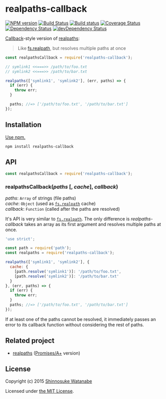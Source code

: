# realpaths-callback

[![NPM version](https://img.shields.io/npm/v/realpaths-callback.svg)](https://www.npmjs.com/package/realpaths-callback)
[![Build Status](https://travis-ci.org/shinnn/realpaths-callback.svg?branch=master)](https://travis-ci.org/shinnn/realpaths-callback)
[![Build status](https://ci.appveyor.com/api/projects/status/faycw72q6pw3inrd/branch/master?svg=true)](https://ci.appveyor.com/project/ShinnosukeWatanabe/realpaths-callback/branch/master)
[![Coverage Status](https://img.shields.io/coveralls/shinnn/realpaths-callback.svg)](https://coveralls.io/r/shinnn/realpaths-callback)
[![Dependency Status](https://img.shields.io/david/shinnn/realpaths-callback.svg?label=deps)](https://david-dm.org/shinnn/realpaths-callback)
[![devDependency Status](https://img.shields.io/david/dev/shinnn/realpaths-callback.svg?label=devDeps)](https://david-dm.org/shinnn/realpaths-callback#info=devDependencies)

[Callback](http://thenodeway.io/posts/understanding-error-first-callbacks/)-style version of [realpaths]:

> Like [fs.realpath][realpath], but resolves multiple paths at once

```javascript
const realpathsCallback = require('realpaths-callback');

// symlink1 <<===>> /path/to/foo.txt
// symlink2 <<===>> /path/to/bar.txt

realpaths(['symlink1', 'symlink2'], (err, paths) => {
  if (err) {
    throw err;
  }

  paths; //=> ['/path/to/foo.txt', '/path/to/bar.txt']
});
```

## Installation

[Use npm.](https://docs.npmjs.com/cli/install)

```
npm install realpaths-callback
```

## API

```javascript
const realpathsCallback = require('realpaths-callback');
```

### realpathsCallback(*paths* [, *cache*], *callback*)

*paths*: `Array` of strings (file paths)  
*cache*: `Object` (used as [`fs.realpath`](https://github.com/nodejs/node/blob/c339fa36f5493c2bd2e108463910122ef82843c4/lib/fs.js#L1568-L1570) cache)  
*callback*: `Function` (called after the paths are resolved)

It's API is very similar to [`fs.realpath`][realpath]. The only difference is *realpaths-callback* takes an array as its first argument and resolves multiple paths at once.

```javascript
'use strict';

const path = require('path');
const realpaths = require('realpaths-callback');

realpaths(['symlink1', 'symlink2'], {
  cache: {
    [path.resolve('symlink1')]: '/path/to/foo.txt',
    [path.resolve('symlink2')]: '/path/to/bar.txt'
  }
}, (err, paths) => {
  if (err) {
    throw err;
  }
  paths; //=> ['/path/to/foo.txt', '/path/to/bar.txt']
});
```

If at least one of the paths cannot be resolved, it immediately passes an error to its callback function without considering the rest of paths.

## Related project

* [realpaths][realpaths] ([Promises/A+](https://promisesaplus.com/) version)

## License

Copyright (c) 2015 [Shinnosuke Watanabe](https://github.com/shinnn)

Licensed under [the MIT License](./LICENSE).

[realpath]: https://nodejs.org/api/fs.html#fs_fs_realpath_path_cache_callback
[realpaths]: https://github.com/shinnn/realpaths
